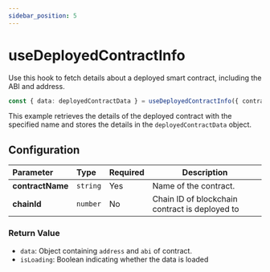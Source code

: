 ```yaml
---
sidebar_position: 5
---
```


# useDeployedContractInfo

Use this hook to fetch details about a deployed smart contract, including the ABI and address.

```ts
const { data: deployedContractData } = useDeployedContractInfo({ contractName: "YourContract" });
```

This example retrieves the details of the deployed contract with the specified name and stores the details in the `deployedContractData` object.

## Configuration

| Parameter        | Type     | Required | Description                                    |
| :--------------- | :------- | :------- | ---------------------------------------------- |
| **contractName** | `string` | Yes      | Name of the contract.                          |
| **chainId**      | `number` | No       | Chain ID of blockchain contract is deployed to |

### Return Value

- `data`: Object containing `address` and `abi` of contract.
- `isLoading`: Boolean indicating whether the data is loaded
